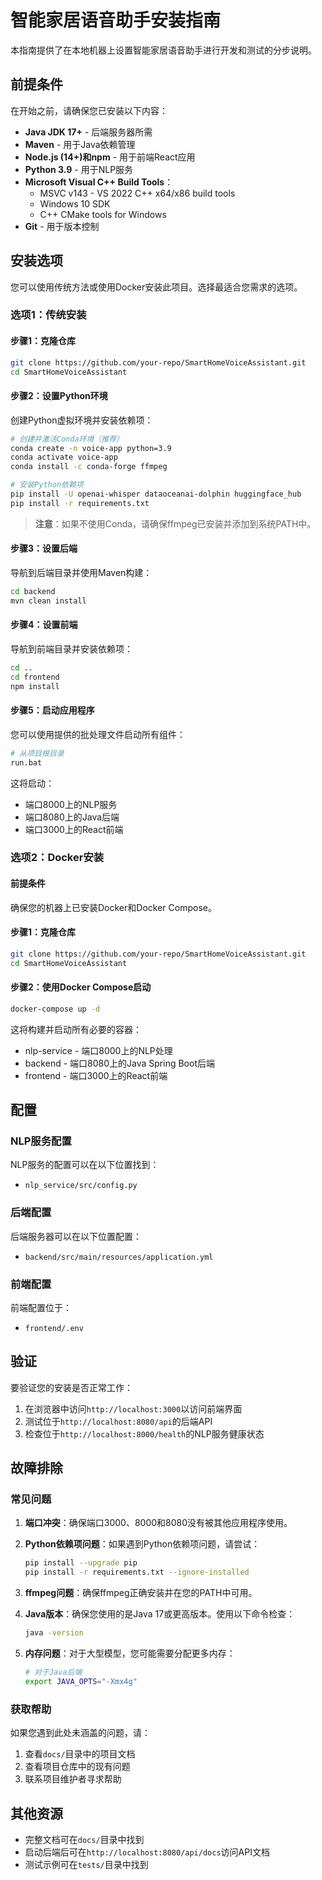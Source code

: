 # 智能家居语音助手安装指南

本指南提供了在本地机器上设置智能家居语音助手进行开发和测试的分步说明。

## 前提条件

在开始之前，请确保您已安装以下内容：

- **Java JDK 17+** - 后端服务器所需
- **Maven** - 用于Java依赖管理
- **Node.js (14+)和npm** - 用于前端React应用
- **Python 3.9** - 用于NLP服务
- **Microsoft Visual C++ Build Tools**：
  - MSVC v143 - VS 2022 C++ x64/x86 build tools
  - Windows 10 SDK
  - C++ CMake tools for Windows
- **Git** - 用于版本控制

## 安装选项

您可以使用传统方法或使用Docker安装此项目。选择最适合您需求的选项。

### 选项1：传统安装

#### 步骤1：克隆仓库

```bash
git clone https://github.com/your-repo/SmartHomeVoiceAssistant.git
cd SmartHomeVoiceAssistant
```

#### 步骤2：设置Python环境

创建Python虚拟环境并安装依赖项：

```bash
# 创建并激活Conda环境（推荐）
conda create -n voice-app python=3.9
conda activate voice-app
conda install -c conda-forge ffmpeg

# 安装Python依赖项
pip install -U openai-whisper dataoceanai-dolphin huggingface_hub
pip install -r requirements.txt
```

> **注意**：如果不使用Conda，请确保ffmpeg已安装并添加到系统PATH中。

#### 步骤3：设置后端

导航到后端目录并使用Maven构建：

```bash
cd backend
mvn clean install
```

#### 步骤4：设置前端

导航到前端目录并安装依赖项：

```bash
cd ..
cd frontend
npm install
```

#### 步骤5：启动应用程序

您可以使用提供的批处理文件启动所有组件：

```bash
# 从项目根目录
run.bat
```

这将启动：
- 端口8000上的NLP服务
- 端口8080上的Java后端
- 端口3000上的React前端

### 选项2：Docker安装

#### 前提条件

确保您的机器上已安装Docker和Docker Compose。

#### 步骤1：克隆仓库

```bash
git clone https://github.com/your-repo/SmartHomeVoiceAssistant.git
cd SmartHomeVoiceAssistant
```

#### 步骤2：使用Docker Compose启动

```bash
docker-compose up -d
```

这将构建并启动所有必要的容器：
- nlp-service - 端口8000上的NLP处理
- backend - 端口8080上的Java Spring Boot后端
- frontend - 端口3000上的React前端

## 配置

### NLP服务配置

NLP服务的配置可以在以下位置找到：
- `nlp_service/src/config.py`

### 后端配置

后端服务器可以在以下位置配置：
- `backend/src/main/resources/application.yml`

### 前端配置

前端配置位于：
- `frontend/.env`

## 验证

要验证您的安装是否正常工作：

1. 在浏览器中访问`http://localhost:3000`以访问前端界面
2. 测试位于`http://localhost:8080/api`的后端API
3. 检查位于`http://localhost:8000/health`的NLP服务健康状态

## 故障排除

### 常见问题

1. **端口冲突**：确保端口3000、8000和8080没有被其他应用程序使用。

2. **Python依赖项问题**：如果遇到Python依赖项问题，请尝试：
   ```bash
   pip install --upgrade pip
   pip install -r requirements.txt --ignore-installed
   ```

3. **ffmpeg问题**：确保ffmpeg正确安装并在您的PATH中可用。

4. **Java版本**：确保您使用的是Java 17或更高版本。使用以下命令检查：
   ```bash
   java -version
   ```

5. **内存问题**：对于大型模型，您可能需要分配更多内存：
   ```bash
   # 对于Java后端
   export JAVA_OPTS="-Xmx4g"
   ```

### 获取帮助

如果您遇到此处未涵盖的问题，请：
1. 查看`docs/`目录中的项目文档
2. 查看项目仓库中的现有问题
3. 联系项目维护者寻求帮助

## 其他资源

- 完整文档可在`docs/`目录中找到
- 启动后端后可在`http://localhost:8080/api/docs`访问API文档
- 测试示例可在`tests/`目录中找到